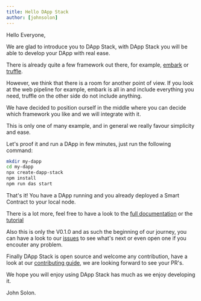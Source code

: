 ```yaml
---
title: Hello DApp Stack
author: [johnsolon]
---
```


Hello Everyone,

We are glad to introduce you to DApp Stack, with DApp Stack you will be able to develop your DApp
with real ease.

There is already quite a few framework out there, for example, [embark](https://embark.status.im) or [truffle](https://truffleframework.com).

However, we think that there is a room for another point of view. If you look at the web pipeline for example, embark is all in and include everything you need, truffle on the other side do not include anything.

We have decided to position ourself in the middle where you can decide which framework you like and we will integrate with it.

This is only one of many example, and in general we really favour simplicity and ease.

Let's proof it and run a DApp in few minutes, just run the following command:

```bash
mkdir my-dapp
cd my-dapp
npx create-dapp-stack
npm install
npm run das start
```

That's it! You have a DApp running and you already deployed a Smart Contract to your local node.

There is a lot more, feel free to have a look to the [full documentation](docs/getting-started.html) or the [tutorial](docs/tutorial.html)

Also this is only the V0.1.0 and as such the beginning of our journey, you can have a look to our [issues](https://github.com/Dapp-Stack/Dapp-Stack/issues) to see what's next or even open one if you encouter any problem.

Finally DApp Stack is open source and welcome any contribution, have a look at our [contributing guide](docs/how-to-contribute.html), we are looking forward to see your PR's.

We hope you will enjoy using DApp Stack has much as we enjoy developing it.

John Solon.
